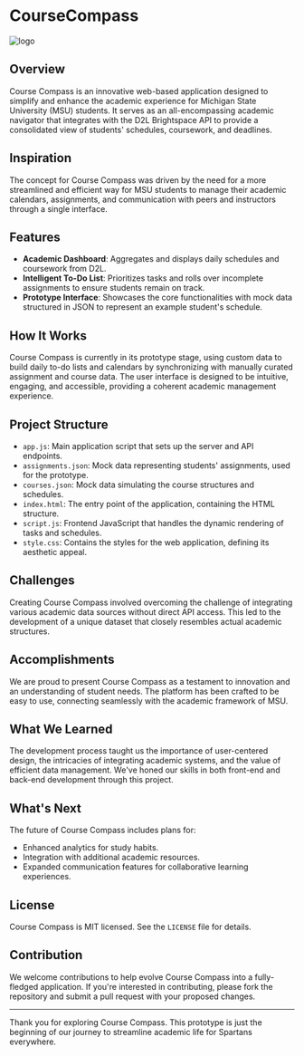 # CourseCompass
![logo](https://github.com/alkhali7/CourseCompass/assets/113218458/38d8b9d9-b280-4dee-b80b-20ff5d5b202d)

## Overview
Course Compass is an innovative web-based application designed to simplify and enhance the academic experience for Michigan State University (MSU) students. It serves as an all-encompassing academic navigator that integrates with the D2L Brightspace API to provide a consolidated view of students' schedules, coursework, and deadlines.

## Inspiration
The concept for Course Compass was driven by the need for a more streamlined and efficient way for MSU students to manage their academic calendars, assignments, and communication with peers and instructors through a single interface.

## Features
- **Academic Dashboard**: Aggregates and displays daily schedules and coursework from D2L.
- **Intelligent To-Do List**: Prioritizes tasks and rolls over incomplete assignments to ensure students remain on track.
- **Prototype Interface**: Showcases the core functionalities with mock data structured in JSON to represent an example student's schedule.

## How It Works
Course Compass is currently in its prototype stage, using custom data to build daily to-do lists and calendars by synchronizing with manually curated assignment and course data. The user interface is designed to be intuitive, engaging, and accessible, providing a coherent academic management experience.

## Project Structure
- `app.js`: Main application script that sets up the server and API endpoints.
- `assignments.json`: Mock data representing students' assignments, used for the prototype.
- `courses.json`: Mock data simulating the course structures and schedules.
- `index.html`: The entry point of the application, containing the HTML structure.
- `script.js`: Frontend JavaScript that handles the dynamic rendering of tasks and schedules.
- `style.css`: Contains the styles for the web application, defining its aesthetic appeal.

## Challenges
Creating Course Compass involved overcoming the challenge of integrating various academic data sources without direct API access. This led to the development of a unique dataset that closely resembles actual academic structures.

## Accomplishments
We are proud to present Course Compass as a testament to innovation and an understanding of student needs. The platform has been crafted to be easy to use, connecting seamlessly with the academic framework of MSU.

## What We Learned
The development process taught us the importance of user-centered design, the intricacies of integrating academic systems, and the value of efficient data management. We've honed our skills in both front-end and back-end development through this project.

## What's Next
The future of Course Compass includes plans for:
- Enhanced analytics for study habits.
- Integration with additional academic resources.
- Expanded communication features for collaborative learning experiences.

## License
Course Compass is MIT licensed. See the `LICENSE` file for details.

## Contribution
We welcome contributions to help evolve Course Compass into a fully-fledged application. If you're interested in contributing, please fork the repository and submit a pull request with your proposed changes.

---

Thank you for exploring Course Compass. This prototype is just the beginning of our journey to streamline academic life for Spartans everywhere.
